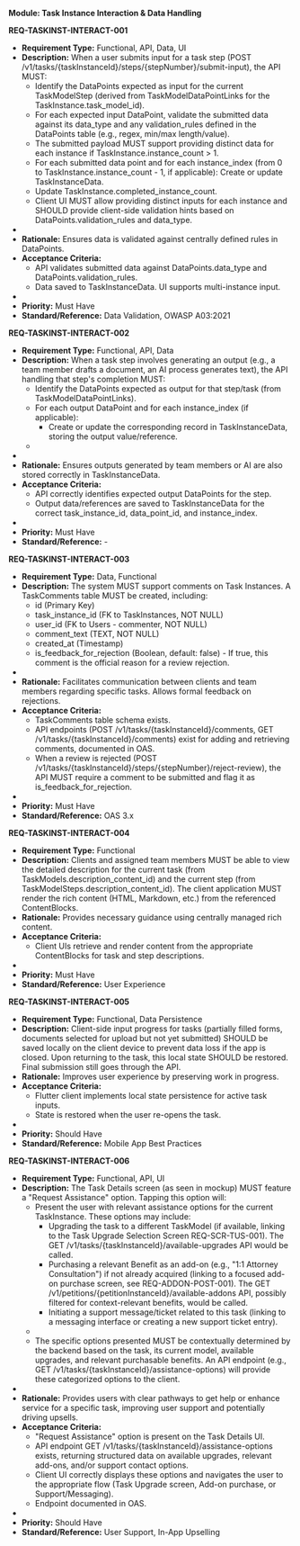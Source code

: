 **Module: Task Instance Interaction & Data Handling**

**REQ-TASKINST-INTERACT-001**

- **Requirement Type:** Functional, API, Data, UI
- **Description:** When a user submits input for a task step (POST /v1/tasks/{taskInstanceId}/steps/{stepNumber}/submit-input), the API MUST:
  - Identify the DataPoints expected as input for the current TaskModelStep (derived from TaskModelDataPointLinks for the TaskInstance.task_model_id).
  - For each expected input DataPoint, validate the submitted data against its data_type and any validation_rules defined in the DataPoints table (e.g., regex, min/max length/value).
  - The submitted payload MUST support providing distinct data for each instance if TaskInstance.instance_count \> 1\.
  - For each submitted data point and for each instance_index (from 0 to TaskInstance.instance_count \- 1, if applicable): Create or update TaskInstanceData.
  - Update TaskInstance.completed_instance_count.
  - Client UI MUST allow providing distinct inputs for each instance and SHOULD provide client-side validation hints based on DataPoints.validation_rules and data_type.
-
- **Rationale:** Ensures data is validated against centrally defined rules in DataPoints.
- **Acceptance Criteria:**
  - API validates submitted data against DataPoints.data_type and DataPoints.validation_rules.
  - Data saved to TaskInstanceData. UI supports multi-instance input.
-
- **Priority:** Must Have
- **Standard/Reference:** Data Validation, OWASP A03:2021

**REQ-TASKINST-INTERACT-002**

- **Requirement Type:** Functional, API, Data
- **Description:** When a task step involves generating an output (e.g., a team member drafts a document, an AI process generates text), the API handling that step's completion MUST:
  - Identify the DataPoints expected as output for that step/task (from TaskModelDataPointLinks).
  - For each output DataPoint and for each instance_index (if applicable):
    - Create or update the corresponding record in TaskInstanceData, storing the output value/reference.
  -
-
- **Rationale:** Ensures outputs generated by team members or AI are also stored correctly in TaskInstanceData.
- **Acceptance Criteria:**
  - API correctly identifies expected output DataPoints for the step.
  - Output data/references are saved to TaskInstanceData for the correct task_instance_id, data_point_id, and instance_index.
-
- **Priority:** Must Have
- **Standard/Reference:** \-

**REQ-TASKINST-INTERACT-003**

- **Requirement Type:** Data, Functional
- **Description:** The system MUST support comments on Task Instances. A TaskComments table MUST be created, including:
  - id (Primary Key)
  - task_instance_id (FK to TaskInstances, NOT NULL)
  - user_id (FK to Users \- commenter, NOT NULL)
  - comment_text (TEXT, NOT NULL)
  - created_at (Timestamp)
  - is_feedback_for_rejection (Boolean, default: false) \- If true, this comment is the official reason for a review rejection.
-
- **Rationale:** Facilitates communication between clients and team members regarding specific tasks. Allows formal feedback on rejections.
- **Acceptance Criteria:**
  - TaskComments table schema exists.
  - API endpoints (POST /v1/tasks/{taskInstanceId}/comments, GET /v1/tasks/{taskInstanceId}/comments) exist for adding and retrieving comments, documented in OAS.
  - When a review is rejected (POST /v1/tasks/{taskInstanceId}/steps/{stepNumber}/reject-review), the API MUST require a comment to be submitted and flag it as is_feedback_for_rejection.
-
- **Priority:** Must Have
- **Standard/Reference:** OAS 3.x

**REQ-TASKINST-INTERACT-004**

- **Requirement Type:** Functional
- **Description:** Clients and assigned team members MUST be able to view the detailed description for the current task (from TaskModels.description_content_id) and the current step (from TaskModelSteps.description_content_id). The client application MUST render the rich content (HTML, Markdown, etc.) from the referenced ContentBlocks.
- **Rationale:** Provides necessary guidance using centrally managed rich content.
- **Acceptance Criteria:**
  - Client UIs retrieve and render content from the appropriate ContentBlocks for task and step descriptions.
-
- **Priority:** Must Have
- **Standard/Reference:** User Experience

**REQ-TASKINST-INTERACT-005**

- **Requirement Type:** Functional, Data Persistence
- **Description:** Client-side input progress for tasks (partially filled forms, documents selected for upload but not yet submitted) SHOULD be saved locally on the client device to prevent data loss if the app is closed. Upon returning to the task, this local state SHOULD be restored. Final submission still goes through the API.
- **Rationale:** Improves user experience by preserving work in progress.
- **Acceptance Criteria:**
  - Flutter client implements local state persistence for active task inputs.
  - State is restored when the user re-opens the task.
-
- **Priority:** Should Have
- **Standard/Reference:** Mobile App Best Practices

**REQ-TASKINST-INTERACT-006**

- **Requirement Type:** Functional, API, UI
- **Description:** The Task Details screen (as seen in mockup) MUST feature a "Request Assistance" option. Tapping this option will:
  - Present the user with relevant assistance options for the current TaskInstance. These options may include:
    - Upgrading the task to a different TaskModel (if available, linking to the Task Upgrade Selection Screen REQ-SCR-TUS-001). The GET /v1/tasks/{taskInstanceId}/available-upgrades API would be called.
    - Purchasing a relevant Benefit as an add-on (e.g., "1:1 Attorney Consultation") if not already acquired (linking to a focused add-on purchase screen, see REQ-ADDON-POST-001). The GET /v1/petitions/{petitionInstanceId}/available-addons API, possibly filtered for context-relevant benefits, would be called.
    - Initiating a support message/ticket related to this task (linking to a messaging interface or creating a new support ticket entry).
  -
  - The specific options presented MUST be contextually determined by the backend based on the task, its current model, available upgrades, and relevant purchasable benefits. An API endpoint (e.g., GET /v1/tasks/{taskInstanceId}/assistance-options) will provide these categorized options to the client.
-
- **Rationale:** Provides users with clear pathways to get help or enhance service for a specific task, improving user support and potentially driving upsells.
- **Acceptance Criteria:**
  - "Request Assistance" option is present on the Task Details UI.
  - API endpoint GET /v1/tasks/{taskInstanceId}/assistance-options exists, returning structured data on available upgrades, relevant add-ons, and/or support contact options.
  - Client UI correctly displays these options and navigates the user to the appropriate flow (Task Upgrade screen, Add-on purchase, or Support/Messaging).
  - Endpoint documented in OAS.
-
- **Priority:** Should Have
- **Standard/Reference:** User Support, In-App Upselling
